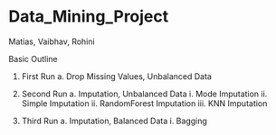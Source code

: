 # Data_Mining_Project

Matias, Vaibhav, Rohini

Basic Outline

1. First Run
a. Drop Missing Values, Unbalanced Data

2. Second Run
a. Imputation, Unbalanced Data
i. Mode Imputation
ii. Simple Imputation
ii. RandomForest Imputation
iii. KNN Imputation

3. Third Run
a. Imputation, Balanced Data
i. Bagging
